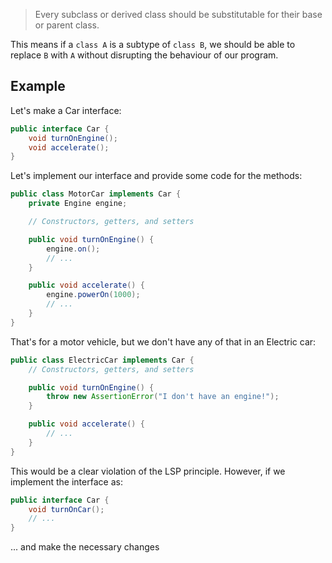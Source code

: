 > Every subclass or derived class should be substitutable for their base or parent class.

This means if a `class A` is a subtype of `class B`, we should be able to replace `B` with `A` without disrupting the behaviour of our program.
## Example
Let's make a Car interface:
```java
public interface Car {
	void turnOnEngine();
	void accelerate();
}
```

Let's implement our interface and provide some code for the methods:
```java
public class MotorCar implements Car {
	private Engine engine;

	// Constructors, getters, and setters

	public void turnOnEngine() {
		engine.on();
		// ...
	}

	public void accelerate() {
		engine.powerOn(1000);
		// ...
	}
}
```

That's for a motor vehicle, but we don't have any of that in an Electric car:
```java
public class ElectricCar implements Car {
	// Constructors, getters, and setters

	public void turnOnEngine() {
		throw new AssertionError("I don't have an engine!");
	}

	public void accelerate() {
		// ...
	}
}
```

This would be a clear violation of the LSP principle. However, if we implement the interface as:
```java
public interface Car {
	void turnOnCar();
	// ...
}
```
... and make the necessary changes
